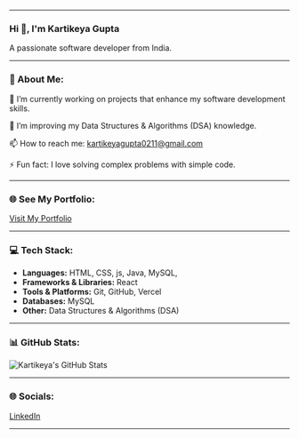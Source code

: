 
---

### Hi 👋, I'm Kartikeya Gupta
A passionate software developer from India.


---


### 💫 About Me:
🔭 I’m currently working on projects that enhance my software development skills.

🌱 I’m improving my Data Structures & Algorithms (DSA) knowledge.

📫 How to reach me: kartikeyagupta0211@gmail.com

⚡ Fun fact: I love solving complex problems with simple code.

---

### 🌐 See My Portfolio:
[Visit My Portfolio](https://gethubkartik.github.io/My-Portfolio/)

---

### 💻 Tech Stack:
- **Languages:** HTML, CSS, js, Java, MySQL,
- **Frameworks & Libraries:** React 
- **Tools & Platforms:** Git, GitHub, Vercel
- **Databases:** MySQL 
- **Other:** Data Structures & Algorithms (DSA) 

---

### 📊 GitHub Stats:
![Kartikeya's GitHub Stats](https://github-readme-stats.vercel.app/api?username=YourUsername&show_icons=true&theme=radical)

---

### 🌐 Socials:
[LinkedIn](https://linkedin.com)

---

 
